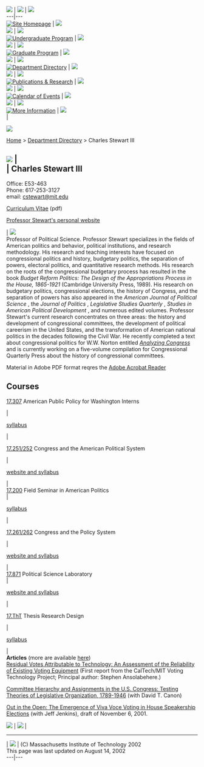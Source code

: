 ![](../Images/yellow_header.gif) |
![](../Navbars/images_site_navbar_left_margin/spacer.gif) |
![](../Navbars/images_site_navbar_left_margin/spacer.gif)  
---|---  
[![Site
Homepage](../Navbars/images_site_navbar_left_margin/site_navbar_left_margin_r1_c1.gif)](../index.html)
| ![](../Navbars/images_site_navbar_left_margin/spacer.gif)  
![](../Navbars/images_site_navbar_left_margin/site_navbar_left_margin_r2_c1.gif)
| ![](../Navbars/images_site_navbar_left_margin/spacer.gif)  
[![Undergraduate
Program](../Navbars/images_site_navbar_left_margin/site_navbar_left_margin_r3_c1.gif)](../undergraduate_program.html)
| ![](../Navbars/images_site_navbar_left_margin/spacer.gif)  
![](../Navbars/images_site_navbar_left_margin/site_navbar_left_margin_r4_c1.gif)
| ![](../Navbars/images_site_navbar_left_margin/spacer.gif)  
[![Graduate
Program](../Navbars/images_site_navbar_left_margin/site_navbar_left_margin_r5_c1.gif)](../graduate_program.html)
| ![](../Navbars/images_site_navbar_left_margin/spacer.gif)  
![](../Navbars/images_site_navbar_left_margin/site_navbar_left_margin_r6_c1.gif)
| ![](../Navbars/images_site_navbar_left_margin/spacer.gif)  
[![Department
Directory](../Navbars/images_site_navbar_left_margin/site_navbar_left_margin_r7_c1_f3.gif)](../department_directory.html)
| ![](../Navbars/images_site_navbar_left_margin/spacer.gif)  
![](../Navbars/images_site_navbar_left_margin/site_navbar_left_margin_r8_c1.gif)
| ![](../Navbars/images_site_navbar_left_margin/spacer.gif)  
[![Publications &
Research](../Navbars/images_site_navbar_left_margin/site_navbar_left_margin_r9_c1.gif)](../publications_and_research.html)
| ![](../Navbars/images_site_navbar_left_margin/spacer.gif)  
![](../Navbars/images_site_navbar_left_margin/site_navbar_left_margin_r10_c1.gif)
| ![](../Navbars/images_site_navbar_left_margin/spacer.gif)  
[![Calendar of
Events](../Navbars/images_site_navbar_left_margin/site_navbar_left_margin_r11_c1.gif)](../calendar_of_events.html)
| ![](../Navbars/images_site_navbar_left_margin/spacer.gif)  
![](../Navbars/images_site_navbar_left_margin/site_navbar_left_margin_r12_c1.gif)
| ![](../Navbars/images_site_navbar_left_margin/spacer.gif)  
[![More
Information](../Navbars/images_site_navbar_left_margin/site_navbar_left_margin_r13_c1.gif)](../more_information.html)
| ![](../Navbars/images_site_navbar_left_margin/spacer.gif)  
  |

  
![](../Images/page_banners/faculty_pages_banner.gif)

[Home](../index.html) > [Department Directory](../department_directory.html) >
Charles Stewart III  
  
![](../Images/margin_spacer.gif) |  
| **Charles Stewart III**  
---  
  
  
Office: E53-463  
Phone: 617-253-3127  
email: [cstewart@mit.edu](mailto:cstewart@mit.edu)

[Curriculum
Vitae](file:///C|/Documents%20and%20Settings/Administrator/My%20Documents/Local%20http://web.mit.edu/cstewart/www/vita.pdf)
(pdf)

[Professor Stewart's personal website](http://web.mit.edu/%7Ecstewart/www/)



| ![](../Images/portraits/Stewart.jpg)  
Professor of Political Science. Professor Stewart specializes in the fields of
American politics and behavior, political institutions, and research
methodology. His research and teaching interests have focused on congressional
politics and history, budgetary politics, the separation of powers, electoral
politics, and quantitative research methods. His research on the roots of the
congressional budgetary process has resulted in the book _Budget Reform
Politics: The Design of the Appropriations Process in the House, 1865-1921_
(Cambridge University Press, 1989). His research on budgetary politics,
congressional elections, the history of Congress, and the separation of powers
has also appeared in the _American Journal of Political Science_ , the
_Journal of Politics_ , _Legislative Studies Quarterly_ , _Studies in American
Political Development_ , and numerous edited volumes. Professor Stewart's
current research concentrates on three areas: the history and development of
congressional committees, the development of political careerism in the United
States, and the transformation of American national politics in the decades
following the Civil War. He recently completed a text about congressional
politics for W.W. Norton entitled _[Analyzing
Congress](http://www.wwnorton.com/college/polisci/stewart/)_ and is currently
working on a five-volume compilation for Congressional Quarterly Press about
the history of congressional committees.  
  
Material in Adobe PDF format reqres the [Adobe Acrobat
Reader](http://www.adobe.com/products/acrobat/readstep2.html)  
  
**Courses**  
---  
  
[
17.307](http://student.mit.edu/catalog/search.cgi?search=17.307&style=verbatim)
American Public Policy for Washington Interns

|

[syllabus](http://www.mit.edu:8001/people/cstewart/www/17.211.html)  
  
  |  
  
[17.251/252](http://student.mit.edu/catalog/search.cgi?search=17.251&style=verbatim&when=*&times=&cred=*)
Congress and the American Political System

|

[website and syllabus](http://www.mit.edu/%7E17.251/)  
  
  |  
[17.200](http://student.mit.edu/catalog/search.cgi?search=17.200&style=verbatim&when=*%D7=&cred=*)
Field Seminar in American Politics  
|

[syllabus](http://web.mit.edu/cstewart/www/syllabus_17260.pdf)  
  
  |  
  
[17.261/262](http://student.mit.edu/catalog/search.cgi?search=17.262&style=verbatim&when=*&times=&cred=*)
Congress and the Policy System

|

[website and syllabus](http://www.mit.edu/%7E17.261/)  
  
  |  
[17.871](http://student.mit.edu/catalog/search.cgi?search=17.871&style=verbatim&when=*&times=&cred=*)
Political Science Laboratory  
|

[website and syllabus](http://web.mit.edu/17.871/www/index.html)  
  
  |  
  
[17.ThT](http://student.mit.edu/catalog/search.cgi?search=17.THT&style=verbatim&when=*%D7=&cred=*)
Thesis Research Design

|

[syllabus](http://web.mit.edu/17.913/www/syllabus.pdf)  
  
  |  
**Articles** (more are available
[here](http://web.mit.edu/cstewart/www/papers.html))  
[Residual Votes Attributable to Technology: An Assessment of the Reliability
of Existing Voting
Equipment](http://web.mit.edu/cstewart/www/Papers/v1_res_votes1.pdf) (First
report from the CalTech/MIT Voting Technology Project; Principal author:
Stephen Ansolabehere.)  
  
[Committee Hierarchy and Assignments in the U.S. Congress: Testing Theories of
Legislative Organization,
1789-1946](http://web.mit.edu/cstewart/www/papers/mwpsa2002.pdf) (with David
T. Canon)  
  
[Out in the Open: The Emergence of Viva Voce Voting in House Speakership
Elections](http://web.mit.edu/cstewart/www/Papers/voting_for_speaker_ssha_draft.pdf)
(with Jeff Jenkins), draft of November 6, 2001.  
  
![](/Images/spacer.gif) | ![](/Images/spacer.gif) |

* * *

| ![](http://web.mit.edu/interface/mit-993333/on-ffffff.gif) | (C)
Massachusetts Institute of Technology 2002  
This page was last updated on August 14, 2002  
---|---  
  



